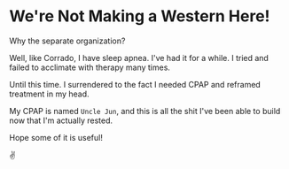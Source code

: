 # We're Not Making a Western Here!

Why the separate organization?

Well, like Corrado, I have sleep apnea. I've had it for a while. I tried and failed to acclimate with therapy many times.

Until this time. I surrendered to the fact I needed CPAP and reframed treatment in my head.

My CPAP is named  `Uncle Jun`, and this is all the shit I've been able to build now that I'm actually rested.

Hope some of it is useful!

:v:
